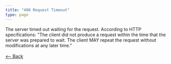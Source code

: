 ```yaml
---
title: "408 Request Timeout"
type: page
---
```

The server timed out waiting for the request. According to HTTP specifications: "The client did not produce a request within the time that the server was prepared to wait. The client MAY repeat the request without modifications at any later time."<br /><br />[<-- Back](../../http_codes.md)